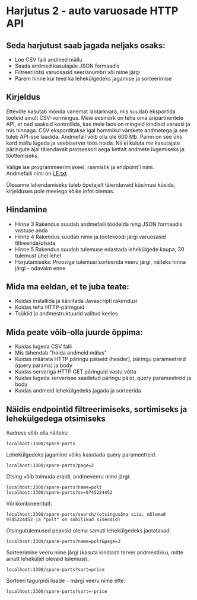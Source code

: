 # Harjutus 2 - auto varuosade HTTP API

## Seda harjutust saab jagada neljaks osaks:
* Loe CSV faili andmed mällu
* Saada andmed kasutajale JSON formaadis
* Filtreeri/otsi varuosasid seerianumbri või nime järgi
* Parem hinne kui teed ka lehekülgedeks jagamise ja sorteerimise

## Kirjeldus
Ettevõte kasutab mõnda vanemat laotarkvara, mis suudab eksportida tooteid ainult CSV-vormingus.
Meie eesmärk on teha oma äripartneritele API, et nad saaksid kontrollida, kas meie laos on mingeid kindlaid varuosi ja mis hinnaga.
CSV eksporditakse igal hommikul värskete andmetega ja see tuleb API-sse laadida.
Andmefail võib olla üle 600 Mb. Parim on see üks kord mällu lugeda ja veebiserver töös hoida.
Nii ei kuluta me kasutajate päringute ajal täiendavalt protsessori aega kettalt andmete lugemiseks ja töötlemiseks.

Valige ise programmeerimiskeel, raamistik ja endpoint'i nimi.  
Andmefaili nimi on [LE.txt](https://github.com/timotr/harjutused/blob/main/hajusrakendused/LE.txt)

Ülesanne lahendamiseks tuleb õpetajalt täiendavaid küsimusi küsida, kirjelduses pole meelega kõike infot olemas.

## Hindamine
 - Hinne 3 Rakendus suudab andmefaili töödelda ning JSON formaadis vastuse anda
 - Hinne 4 Rakendus suudab nime ja tootekoodi järgi varuosasid filtreerida/otsida
 - Hinne 5 Rakendus suudab tulemuse edastada lehekülgede kaupa, 30 tulemust ühel lehel
 - Harjutamiseks: Proovige tulemusi sorteerida veeru järgi, näiteks hinna järgi – odavaim enne

## Mida ma eeldan, et te juba teate:
- Kuidas installida ja käivitada Javascripti rakendusi
- Kuidas teha HTTP-päringuid
- Tsüklid ja andmestruktuurid valitud keeles

## Mida peate võib-olla juurde õppima:
- Kuidas lugeda CSV faili
- Mis tähendab "hoida andmeid mälus"
- Kuidas määrata HTTP päringu päiseid (header), päringu parameetreid (query params) ja body
- Kuidas serveriga HTTP GET päringuid vastu võtta
- Kuidas lugeda serverisse saadetud päringu päist, query parameetreid ja body
- Kuidas andmeid lehekülgedeks jagada ja sorteerida

## Näidis endpointid filtreerimiseks, sortimiseks ja lehekülgedega otsimiseks
Aadress võib olla näiteks:

    localhost:3300/spare-parts

Lehekülgedeks jagamine võiks kasutada query parameetreid:

    localhost:3300/spare-parts?page=2

Otsing võib toimuda eraldi, andmeveeru nime järgi:

    localhost:3300/spare-parts?name=polt
    localhost:3300/spare-parts?sn=9745224452
  
Või kombineeritult:

    localhost:3300/spare-parts/search/(otsingusõna siia, mõlemad 9745224452 ja "polt" on sobilikud sisendid)
  
Otsingutulemused peaksid olema samuti lehekülgedeks jaotatavad:

    localhost:3300/spare-parts?name=polt&page=2

Sorteerimine veeru nime järgi (kasuta kindlasti terver andmestikku, mitte ainult leheküljel olevaid tulemusi):

    localhost:3300/spare-parts?sort=price
  
Sorteeri tagurpidi lisade `-` märgi veeru nime ette:

    localhost:3300/spare-parts?sort=-price
